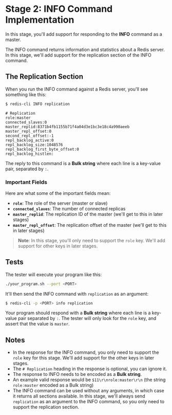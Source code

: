 # Stage 2: INFO Command Implementation

In this stage, you'll add support for responding to the **INFO** command as a master.

The INFO command returns information and statistics about a Redis server. In this stage, we'll add support for the replication section of the INFO command.

## The Replication Section

When you run the INFO command against a Redis server, you'll see something like this:

```bash
$ redis-cli INFO replication
```

```
# Replication
role:master
connected_slaves:0
master_replid:8371b4fb1155b71f4a04d3e1bc3e18c4a990aeeb
master_repl_offset:0
second_repl_offset:-1
repl_backlog_active:0
repl_backlog_size:1048576
repl_backlog_first_byte_offset:0
repl_backlog_histlen:
```

The reply to this command is a **Bulk string** where each line is a key-value pair, separated by `:`.

### Important Fields

Here are what some of the important fields mean:

- **`role`**: The role of the server (master or slave)
- **`connected_slaves`**: The number of connected replicas
- **`master_replid`**: The replication ID of the master (we'll get to this in later stages)
- **`master_repl_offset`**: The replication offset of the master (we'll get to this in later stages)

> **Note**: In this stage, you'll only need to support the `role` key. We'll add support for other keys in later stages.

## Tests

The tester will execute your program like this:

```bash
./your_program.sh --port <PORT>
```

It'll then send the INFO command with `replication` as an argument:

```bash
$ redis-cli -p <PORT> info replication
```

Your program should respond with a **Bulk string** where each line is a key-value pair separated by `:`. The tester will only look for the `role` key, and assert that the value is `master`.

## Notes

- In the response for the INFO command, you only need to support the `role` key for this stage. We'll add support for the other keys in later stages.
- The `# Replication` heading in the response is optional, you can ignore it.
- The response to INFO needs to be encoded as a **Bulk string**.
- An example valid response would be `$11\r\nrole:master\r\n` (the string `role:master` encoded as a Bulk string)
- The INFO command can be used without any arguments, in which case it returns all sections available. In this stage, we'll always send `replication` as an argument to the INFO command, so you only need to support the replication section.